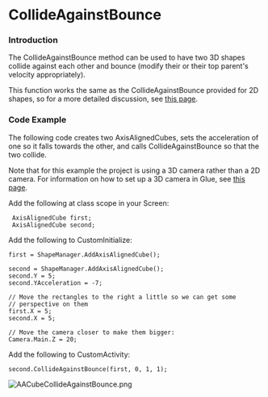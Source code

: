 # CollideAgainstBounce

### Introduction

The CollideAgainstBounce method can be used to have two 3D shapes collide against each other and bounce (modify their or their top parent's velocity appropriately).

This function works the same as the CollideAgainstBounce provided for 2D shapes, so for a more detailed discussion, see [this page](../../../../../frb/docs/index.php).

### Code Example

The following code creates two AxisAlignedCubes, sets the acceleration of one so it falls towards the other, and calls CollideAgainstBounce so that the two collide.

Note that for this example the project is using a 3D camera rather than a 2D camera. For information on how to set up a 3D camera in Glue, see [this page](../../../../../frb/docs/index.php).

Add the following at class scope in your Screen:

```
 AxisAlignedCube first;
 AxisAlignedCube second;
```

Add the following to CustomInitialize:

```
first = ShapeManager.AddAxisAlignedCube();

second = ShapeManager.AddAxisAlignedCube();
second.Y = 5;
second.YAcceleration = -7;

// Move the rectangles to the right a little so we can get some
// perspective on them
first.X = 5;
second.X = 5;

// Move the camera closer to make them bigger:
Camera.Main.Z = 20;
```

Add the following to CustomActivity:

```
second.CollideAgainstBounce(first, 0, 1, 1);
```

![AACubeCollideAgainstBounce.png](../../../../../.gitbook/assets/migrated\_media-AACubeCollideAgainstBounce.png)

